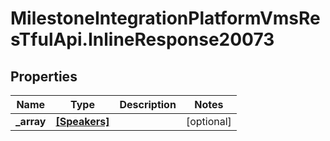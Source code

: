 # MilestoneIntegrationPlatformVmsResTfulApi.InlineResponse20073

## Properties
Name | Type | Description | Notes
------------ | ------------- | ------------- | -------------
**_array** | [**[Speakers]**](Speakers.md) |  | [optional] 
